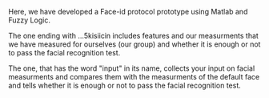 Here, we have developed a Face-id protocol prototype using Matlab and Fuzzy Logic. 

The one ending with ...5kisiicin includes features and our measurments that we have measured for ourselves (our group) and whether it is enough or not to pass the facial recognition test. 

The one, that has the word "input" in its name, collects your input on facial measurments 
and compares them with the measurments of the default face and tells whether it is enough or not to pass the facial recognition test. 
